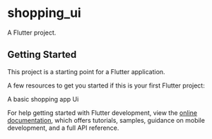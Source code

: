 # shopping_ui

A  Flutter project.

## Getting Started

This project is a starting point for a Flutter application.

A few resources to get you started if this is your first Flutter project:

A basic shopping app Ui

For help getting started with Flutter development, view the
[online documentation](https://docs.flutter.dev/), which offers tutorials,
samples, guidance on mobile development, and a full API reference.
